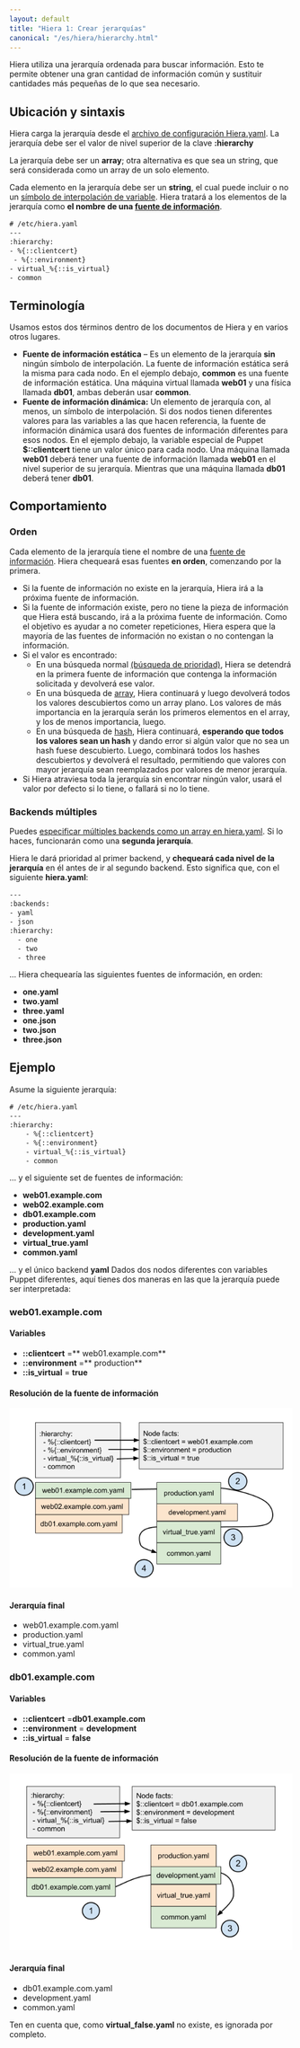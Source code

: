 ```yaml
---
layout: default
title: "Hiera 1: Crear jerarquías"
canonical: "/es/hiera/hierarchy.html"
---
```


Hiera utiliza una jerarquía ordenada para buscar información. Esto te permite obtener una gran cantidad de información común y sustituir cantidades más pequeñas de lo que sea necesario.

## Ubicación y sintaxis

Hiera carga la jerarquía desde el [archivo de configuración Hiera.yaml](http://docs.puppetlabs.com/es/hiera/configuring.html). La jerarquía debe ser el valor de nivel superior de la clave **:hierarchy**

La jerarquía debe ser un **array**; otra alternativa es que sea un string, que será considerada como un array de un solo elemento.

Cada elemento en la jerarquía debe ser un **string**, el cual puede incluir o no un [símbolo de interpolación de variable](http://docs.puppetlabs.com/es/hiera/variables.html). Hiera tratará a los elementos de la jerarquía como **el nombre de una [fuente de información](http://docs.puppetlabs.com/hiera/1/data_sources.html)**.

	# /etc/hiera.yaml
	---
	:hierarchy:
	- %{::clientcert}
	 - %{::environment}
	- virtual_%{::is_virtual}
	- common

## Terminología
Usamos estos dos términos dentro de los documentos de Hiera y en varios otros lugares.

+ **Fuente de información estática** – Es un elemento de la jerarquía **sin** ningún símbolo de interpolación. La fuente de información estática será la misma para cada nodo. En el ejemplo debajo, **common** es una fuente de información estática. Una máquina virtual llamada **web01** y una física llamada **db01**, ambas deberán usar **common**.
+ **Fuente de información dinámica:** Un elemento de jerarquía con, al menos, un símbolo de interpolación. Si dos nodos tienen diferentes valores para las variables a las que hacen referencia, la fuente de información dinámica usará dos fuentes de información diferentes para esos nodos. En el ejemplo debajo, la variable especial de Puppet **$::clientcert** tiene un valor único para cada nodo. Una máquina llamada **web01** deberá tener una fuente de información llamada **web01** en el nivel superior de su jerarquía. Mientras que una máquina llamada **db01** deberá tener **db01**.

## Comportamiento
### Orden
Cada elemento de la jerarquía tiene el nombre de una [fuente de información](http://docs.puppetlabs.com/es/hiera/data_sources.html). Hiera chequeará esas fuentes **en orden**, comenzando por la primera.

+ Si la fuente de información no existe en la jerarquía, Hiera irá a la próxima fuente de información.
+ Si la fuente de información existe, pero no tiene la pieza de información que Hiera está buscando, irá a la próxima fuente de información. Como el objetivo es ayudar a no cometer repeticiones, Hiera espera que la mayoría de las fuentes de información no existan o no contengan la información.
+ Si el valor es encontrado:
	- En una búsqueda normal [(búsqueda de prioridad)](http://docs.puppetlabs.com/es/hiera/lookup_types.html#priority-default), Hiera se detendrá en la primera fuente de información que contenga la información solicitada y devolverá ese valor.
	- En una búsqueda de [array](http://docs.puppetlabs.com/es/hiera/lookup_types.html#array-merge), Hiera continuará y luego devolverá todos los valores descubiertos como un array plano. Los valores de más importancia en la jerarquía serán los primeros elementos en el array, y los de menos importancia, luego.
	- En una búsqueda de [hash](http://docs.puppetlabs.com/es/hiera/lookup_types.html#hash-merge), Hiera continuará, **esperando que todos los valores sean un hash** y dando error si algún valor que no sea un hash fuese descubierto. Luego, combinará todos los hashes descubiertos y devolverá el resultado, permitiendo que valores con mayor jerarquía sean reemplazados por valores de menor jerarquía.
+ Si Hiera atraviesa toda la jerarquía sin encontrar ningún valor, usará el valor por defecto si lo tiene, o fallará si no lo tiene.

### Backends múltiples
Puedes [especificar múltiples backends como un array en hiera.yaml](http://docs.puppetlabs.com/es/hiera/configuring.html). Si lo haces, funcionarán como una **segunda jerarquía**.

Hiera le dará prioridad al primer backend, y **chequeará cada nivel de la jerarquía** en él antes de ir al segundo backend. Esto significa que, con el siguiente **hiera.yaml**:

	---
	:backends:
	- yaml
	- json
	:hierarchy:
	  - one
	  - two
	  - three

… Hiera chequearía las siguientes fuentes de información, en orden:

+ **one.yaml**
+ **two.yaml**
+ **three.yaml**
+ **one.json**
+ **two.json**
+ **three.json**

## Ejemplo

Asume la siguiente jerarquía:

	# /etc/hiera.yaml
	---
	:hierarchy:
		- %{::clientcert}
		- %{::environment}
		- virtual_%{::is_virtual}
		- common

… y el siguiente set de fuentes de información:

+ **web01.example.com**
+ **web02.example.com**
+ **db01.example.com**
+ **production.yaml**
+ **development.yaml**
+ **virtual_true.yaml**
+ **common.yaml**

… y el único backend **yaml**
Dados dos nodos diferentes con variables Puppet diferentes, aquí tienes dos maneras en las que la jerarquía puede ser interpretada:

### web01.example.com
#### Variables

+ **::clientcert** =** web01.example.com**
+ **::environment** =** production**
+ **::is_virtual** = **true**

#### Resolución de la fuente de información
![](img/datasource-resolution01.png)

#### Jerarquía final

+ web01.example.com.yaml
+ production.yaml
+ virtual_true.yaml
+ common.yaml

### db01.example.com
#### Variables

+ **::clientcert** =**db01.example.com**
+ **::environment** = **development**
+ **::is_virtual** = **false**

#### Resolución de la fuente de información
![](img/datasource-resolution02.png)

#### Jerarquía final

+ db01.example.com.yaml
+ development.yaml
+ common.yaml

Ten en cuenta que, como **virtual_false.yaml** no existe, es ignorada por completo.

